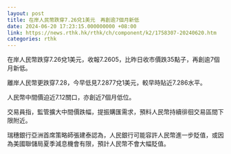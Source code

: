 ```yaml
---
layout: post
title: 在岸人民幣跌穿7.26兌1美元　再創逾7個月新低
date: 2024-06-20 17:23:15.000000000 +08:00
link: https://news.rthk.hk/rthk/ch/component/k2/1758307-20240620.htm
categories: rthk
---
```


在岸人民幣跌穿7.26兌1美元，收報7.2605，比昨日收市價跌35點子，再創逾7個月新低。

離岸人民幣更跌穿7.28，今早低見7.2877兌1美元，較早時貼近7.286水平。

人民幣中間價迫近7.12關口，亦創近7個月低位。

交易員指，監管擴大中間價跌幅，提振購匯需求，預料人民幣持續徘徊交易區間下限附近。

瑞穗銀行亞洲首席策略師張建泰認為，人民銀行可能容許人民幣進一步貶值，或因為美國聯儲局夏季減息機會有限，預計人民幣不會大幅貶值。
